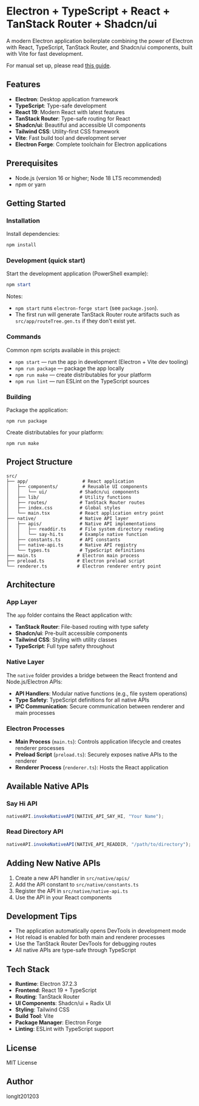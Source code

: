# Electron + TypeScript + React + TanStack Router + Shadcn/ui

A modern Electron application boilerplate combining the power of Electron with React, TypeScript, TanStack Router, and Shadcn/ui components, built with Vite for fast development.

For manual set up, please read [this guide](./manual-set-up.md).

## Features

- **Electron**: Desktop application framework
- **TypeScript**: Type-safe development
- **React 19**: Modern React with latest features
- **TanStack Router**: Type-safe routing for React
- **Shadcn/ui**: Beautiful and accessible UI components
- **Tailwind CSS**: Utility-first CSS framework
- **Vite**: Fast build tool and development server
- **Electron Forge**: Complete toolchain for Electron applications

## Prerequisites

- Node.js (version 16 or higher; Node 18 LTS recommended)
- npm or yarn

## Getting Started

### Installation

Install dependencies:

```powershell
npm install
```

### Development (quick start)

Start the development application (PowerShell example):

```powershell
npm start
```

Notes:

- `npm start` runs `electron-forge start` (see `package.json`).
- The first run will generate TanStack Router route artifacts such as `src/app/routeTree.gen.ts` if they don't exist yet.

### Commands

Common npm scripts available in this project:

- `npm start` — run the app in development (Electron + Vite dev tooling)
- `npm run package` — package the app locally
- `npm run make` — create distributables for your platform
- `npm run lint` — run ESLint on the TypeScript sources

### Building

Package the application:

```shell
npm run package
```

Create distributables for your platform:

```shell
npm run make
```

## Project Structure

```
src/
├── app/                    # React application
│   ├── components/         # Reusable UI components
│   │   └── ui/            # Shadcn/ui components
│   ├── lib/               # Utility functions
│   ├── routes/            # TanStack Router routes
│   ├── index.css          # Global styles
│   └── main.tsx           # React application entry point
├── native/                # Native API layer
│   ├── apis/              # Native API implementations
│   │   ├── readdir.ts     # File system directory reading
│   │   └── say-hi.ts      # Example native function
│   ├── constants.ts       # API constants
│   ├── native-api.ts      # Native API registry
│   └── types.ts           # TypeScript definitions
├── main.ts               # Electron main process
├── preload.ts            # Electron preload script
└── renderer.ts           # Electron renderer entry point
```

## Architecture

### App Layer

The `app` folder contains the React application with:

- **TanStack Router**: File-based routing with type safety
- **Shadcn/ui**: Pre-built accessible components
- **Tailwind CSS**: Styling with utility classes
- **TypeScript**: Full type safety throughout

### Native Layer

The `native` folder provides a bridge between the React frontend and Node.js/Electron APIs:

- **API Handlers**: Modular native functions (e.g., file system operations)
- **Type Safety**: TypeScript definitions for all native APIs
- **IPC Communication**: Secure communication between renderer and main processes

### Electron Processes

- **Main Process** (`main.ts`): Controls application lifecycle and creates renderer processes
- **Preload Script** (`preload.ts`): Securely exposes native APIs to the renderer
- **Renderer Process** (`renderer.ts`): Hosts the React application

## Available Native APIs

### Say Hi API

```typescript
nativeAPI.invokeNativeAPI(NATIVE_API_SAY_HI, "Your Name");
```

### Read Directory API

```typescript
nativeAPI.invokeNativeAPI(NATIVE_API_READDIR, "/path/to/directory");
```

## Adding New Native APIs

1. Create a new API handler in `src/native/apis/`
2. Add the API constant to `src/native/constants.ts`
3. Register the API in `src/native/native-api.ts`
4. Use the API in your React components

## Development Tips

- The application automatically opens DevTools in development mode
- Hot reload is enabled for both main and renderer processes
- Use the TanStack Router DevTools for debugging routes
- All native APIs are type-safe through TypeScript

## Tech Stack

- **Runtime**: Electron 37.2.3
- **Frontend**: React 19 + TypeScript
- **Routing**: TanStack Router
- **UI Components**: Shadcn/ui + Radix UI
- **Styling**: Tailwind CSS
- **Build Tool**: Vite
- **Package Manager**: Electron Forge
- **Linting**: ESLint with TypeScript support

## License

MIT License

## Author

longlt201203
